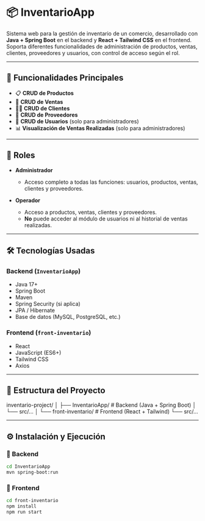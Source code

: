 # 📦 InventarioApp

Sistema web para la gestión de inventario de un comercio, desarrollado con **Java + Spring Boot** en el backend y **React + Tailwind CSS** en el frontend. Soporta diferentes funcionalidades de administración de productos, ventas, clientes, proveedores y usuarios, con control de acceso según el rol.

---

## 🚀 Funcionalidades Principales

- 📋 **CRUD de Productos**
- 🧾 **CRUD de Ventas**
- 🧍‍♂️ **CRUD de Clientes**
- 🚚 **CRUD de Proveedores**
- 👤 **CRUD de Usuarios** (solo para administradores)
- 📊 **Visualización de Ventas Realizadas** (solo para administradores)

---

## 🔐 Roles

- **Administrador**
  - Acceso completo a todas las funciones: usuarios, productos, ventas, clientes y proveedores.
  
- **Operador**
  - Acceso a productos, ventas, clientes y proveedores.
  - **No** puede acceder al módulo de usuarios ni al historial de ventas realizadas.

---

## 🛠️ Tecnologías Usadas

### Backend (`InventarioApp`)
- Java 17+
- Spring Boot
- Maven
- Spring Security (si aplica)
- JPA / Hibernate
- Base de datos (MySQL, PostgreSQL, etc.)

### Frontend (`front-inventario`)
- React
- JavaScript (ES6+)
- Tailwind CSS
- Axios

---

## 📁 Estructura del Proyecto

inventario-project/
│
├── InventarioApp/ # Backend (Java + Spring Boot)
│ └── src/...
│
└── front-inventario/ # Frontend (React + Tailwind)
└── src/...


---

## ⚙️ Instalación y Ejecución

### 🔧 Backend

```bash
cd InventarioApp
mvn spring-boot:run
```
### 🎨 Frontend

```bash
cd front-inventario
npm install
npm run start
```
